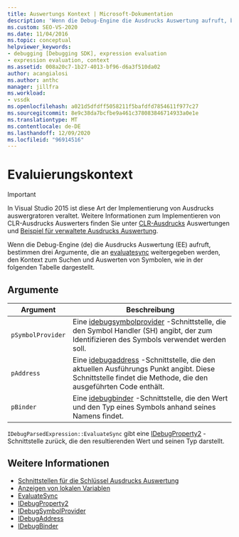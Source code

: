 ```yaml
---
title: Auswertungs Kontext | Microsoft-Dokumentation
description: 'Wenn die Debug-Engine die Ausdrucks Auswertung aufruft, bestimmen die Argumente den Kontext zum Suchen und Auswerten von Symbolen: psymbolprovider, pAddress und pbinder.'
ms.custom: SEO-VS-2020
ms.date: 11/04/2016
ms.topic: conceptual
helpviewer_keywords:
- debugging [Debugging SDK], expression evaluation
- expression evaluation, context
ms.assetid: 008a20c7-1b27-4013-bf96-d6a3f510da02
author: acangialosi
ms.author: anthc
manager: jillfra
ms.workload:
- vssdk
ms.openlocfilehash: a021d5dfdff5058211f5bafdfd7854611f977c27
ms.sourcegitcommit: 8e9c38da7bcfbe9a461c378083846714933a0e1e
ms.translationtype: MT
ms.contentlocale: de-DE
ms.lasthandoff: 12/09/2020
ms.locfileid: "96914516"
---
```

# <a name="evaluation-context"></a>Evaluierungskontext
> [!IMPORTANT]
> In Visual Studio 2015 ist diese Art der Implementierung von Ausdrucks auswergratoren veraltet. Weitere Informationen zum Implementieren von CLR-Ausdrucks Auswerters finden Sie unter [CLR-Ausdrucks](https://github.com/Microsoft/ConcordExtensibilitySamples/wiki/CLR-Expression-Evaluators) Auswertungen und [Beispiel für verwaltete Ausdrucks Auswertung](https://github.com/Microsoft/ConcordExtensibilitySamples/wiki/Managed-Expression-Evaluator-Sample).

 Wenn die Debug-Engine (de) die Ausdrucks Auswertung (EE) aufruft, bestimmen drei Argumente, die an [evaluatesync](../../extensibility/debugger/reference/idebugparsedexpression-evaluatesync.md) weitergegeben werden, den Kontext zum Suchen und Auswerten von Symbolen, wie in der folgenden Tabelle dargestellt.

## <a name="arguments"></a>Argumente

|Argument|Beschreibung|
|--------------|-----------------|
|`pSymbolProvider`|Eine [idebugsymbolprovider](../../extensibility/debugger/reference/idebugsymbolprovider.md) -Schnittstelle, die den Symbol Handler (SH) angibt, der zum Identifizieren des Symbols verwendet werden soll.|
|`pAddress`|Eine [idebugaddress](../../extensibility/debugger/reference/idebugaddress.md) -Schnittstelle, die den aktuellen Ausführungs Punkt angibt. Diese Schnittstelle findet die Methode, die den ausgeführten Code enthält.|
|`pBinder`|Eine [idebugbinder](../../extensibility/debugger/reference/idebugbinder.md) -Schnittstelle, die den Wert und den Typ eines Symbols anhand seines Namens findet.|

 `IDebugParsedExpression::EvaluateSync` gibt eine [IDebugProperty2](../../extensibility/debugger/reference/idebugproperty2.md) -Schnittstelle zurück, die den resultierenden Wert und seinen Typ darstellt.

## <a name="see-also"></a>Weitere Informationen
- [Schnittstellen für die Schlüssel Ausdrucks Auswertung](../../extensibility/debugger/key-expression-evaluator-interfaces.md)
- [Anzeigen von lokalen Variablen](../../extensibility/debugger/displaying-locals.md)
- [EvaluateSync](../../extensibility/debugger/reference/idebugparsedexpression-evaluatesync.md)
- [IDebugProperty2](../../extensibility/debugger/reference/idebugproperty2.md)
- [IDebugSymbolProvider](../../extensibility/debugger/reference/idebugsymbolprovider.md)
- [IDebugAddress](../../extensibility/debugger/reference/idebugaddress.md)
- [IDebugBinder](../../extensibility/debugger/reference/idebugbinder.md)
